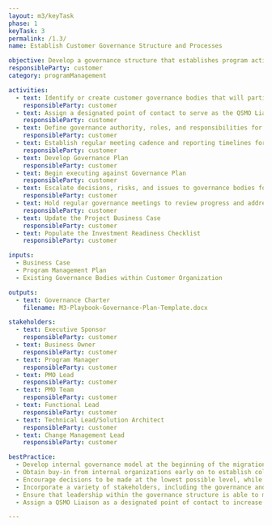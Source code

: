 ```yaml
---
layout: m3/keyTask
phase: 1
keyTask: 3
permalink: /1.3/
name: Establish Customer Governance Structure and Processes

objective: Develop a governance structure that establishes program activity ownership and decision making authority for the customer throughout the migration.
responsibleParty: customer
category: programManagement

activities:
  - text: Identify or create customer governance bodies that will participate in the program and integrate with broader governance structures
    responsibleParty: customer
  - text: Assign a designated point of contact to serve as the QSMO Liaison
    responsibleParty: customer
  - text: Define governance authority, roles, and responsibilities for oversight, management decision-making, and risk/issue escalation procedures
    responsibleParty: customer
  - text: Establish regular meeting cadence and reporting timelines for Phases 1 and 2
    responsibleParty: customer
  - text: Develop Governance Plan
    responsibleParty: customer
  - text: Begin executing against Governance Plan
    responsibleParty: customer
  - text: Escalate decisions, risks, and issues to governance bodies for decision making and issue resolution
    responsibleParty: customer
  - text: Hold regular governance meetings to review progress and address escalated decisions, risks, and issues
    responsibleParty: customer
  - text: Update the Project Business Case
    responsibleParty: customer
  - text: Populate the Investment Readiness Checklist
    responsibleParty: customer

inputs:
  - Business Case
  - Program Management Plan
  - Existing Governance Bodies within Customer Organization

outputs:
  - text: Governance Charter
    filename: M3-Playbook-Governance-Plan-Template.docx

stakeholders:
  - text: Executive Sponsor
    responsibleParty: customer
  - text: Business Owner
    responsibleParty: customer
  - text: Program Manager
    responsibleParty: customer
  - text: PMO Lead
    responsibleParty: customer
  - text: PMO Team
    responsibleParty: customer
  - text: Functional Lead
    responsibleParty: customer
  - text: Technical Lead/Solution Architect
    responsibleParty: customer
  - text: Change Management Lead
    responsibleParty: customer

bestPractice:
  - Develop internal governance model at the beginning of the migration to make decisions in alignment with the objectives and goals of the program
  - Obtain buy-in from internal organizations early on to establish collaboration throughout the migration; obtain buy-in from executives, managers, and line personnel as stakeholders and Subject Matter Experts (SMEs)
  - Encourage decisions to be made at the lowest possible level, while allowing elevation of important or contentious issues through the governance model
  - Incorporate a variety of stakeholders, including the governance and transition team, in the development of the agency vision
  - Ensure that leadership within the governance structure is able to make all necessary decisions with regard to financing and direction
  - Assign a QSMO Liaison as a designated point of contact to increase efficiency

---
```

